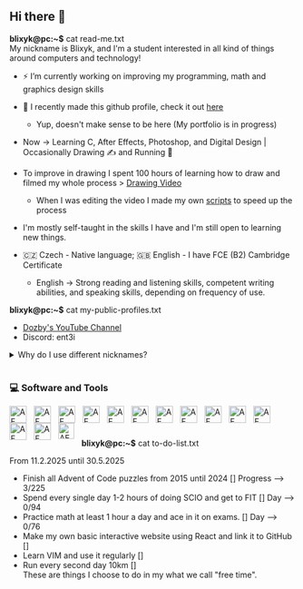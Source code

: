 ## Hi there 👋


**blixyk@pc:~$** cat read-me.txt  
My nickname is Blixyk, and I'm a student interested in all kind of things around computers and technology!
- ⚡️ I’m currently working on improving my programming, math and graphics design skills
- 🌱 I recently made this github profile, check it out [here](https://github.com/blixyk)
  - Yup, doesn't make sense to be here (My portfolio is in progress)
- Now -> Learning C, After Effects, Photoshop, and Digital Design | Occasionally Drawing ✍️ and Running 🏃
- To improve in drawing I spent 100 hours of learning how to draw and filmed my whole process > [Drawing Video](https://www.youtube.com/watch?v=x6eIgAk8YMs&t=1s)

  - When I was editing the video I made my own [scripts](https:) to speed up the process
- I'm mostly self-taught in the skills I have and I'm still open to learning new things.
- 🇨🇿 Czech - Native language; 🇬🇧 English - I have FCE (B2) Cambridge Certificate
  - English -> Strong reading and listening skills, competent writing abilities, and speaking skills, depending on frequency of use. 

**blixyk@pc:~$** cat my-public-profiles.txt
- [Dozby's YouTube Channel](https://www.youtube.com/@Dozby)
- Discord: ent3i

<details>
  <summary>Why do I use different nicknames?</summary>

  1. The name/nickname was already taken.  
  2. I wanted to do/learn something without others knowing what I exactly do in my free time.  
</details>


<!--
**blixyk/blixyk** is a ✨ _special_ ✨ repository because its `README.md` (this file) appears on your GitHub profile.

Notes:
Use this place to add many links on my projects I made etc.
Add link on something visual (project), you can play around with
- What (name and description), Why (Did you ever have blabla...) How (how to use/setup) 
- Use images

Here are some ideas to get you started:

- 🔭 I’m currently working on ...
- 🌱 I’m currently learning ...
- 👯 I’m looking to collaborate on ...
- 🤔 I’m looking for help with ...
- 💬 Ask me about ...
- 📫 How to reach me: ...
-->

#


<h3> 💻 Software and Tools </h3>

  <img align="left" alt="AE" width="30px" style="padding-right: 10px;" src="https://cdn.jsdelivr.net/gh/devicons/devicon@latest/icons/c/c-original.svg" />
  <img align="left" alt="AE" width="30px" style="padding-right: 10px;" src="https://cdn.jsdelivr.net/gh/devicons/devicon@latest/icons/cplusplus/cplusplus-original.svg" />
  <img align="left" alt="AE" width="30px" style="padding-right: 10px;" src="https://cdn.jsdelivr.net/gh/devicons/devicon@latest/icons/linux/linux-original.svg" />
  <img align="left" alt="AE" width="30px" style="padding-right: 10px;" src="https://cdn.jsdelivr.net/gh/devicons/devicon@latest/icons/inkscape/inkscape-original.svg" />
  <img align="left" alt="AE" width="30px" style="padding-right: 10px;" src="https://cdn.jsdelivr.net/gh/devicons/devicon@latest/icons/aftereffects/aftereffects-original.svg" />
  <img align="left" alt="AE" width="30px" style="padding-right: 10px;" src="https://cdn.jsdelivr.net/gh/devicons/devicon@latest/icons/photoshop/photoshop-original.svg" />
  <img align="left" alt="AE" width="30px" style="padding-right: 10px;" src="https://cdn.jsdelivr.net/gh/devicons/devicon@latest/icons/vscode/vscode-original.svg" />
  <img align="left" alt="AE" width="30px" style="padding-right: 10px;" src="https://cdn.jsdelivr.net/gh/devicons/devicon@latest/icons/python/python-original.svg" />
  <img align="left" alt="AE" width="30px" style="padding-right: 10px;" src="https://cdn.jsdelivr.net/gh/devicons/devicon@latest/icons/java/java-original.svg" />
  <img align="left" alt="AE" width="30px" style="padding-right: 10px;" src="https://cdn4.iconfinder.com/data/icons/logos-and-brands/512/22_Apple_logo_logos-512.png"/>
  <img align="left" alt="AE" width="30px" style="padding-right: 10px;" src="https://cdn.jsdelivr.net/gh/devicons/devicon@latest/icons/javascript/javascript-original.svg" />
  <img align="left" alt="AE" width="30px" style="padding-right: 10px;" src="https://cdn.jsdelivr.net/gh/devicons/devicon@latest/icons/html5/html5-original.svg" />
  <img align="left" alt="AE" width="30px" style="padding-right: 10px;" src="https://cdn.jsdelivr.net/gh/devicons/devicon@latest/icons/css3/css3-original.svg" />
  <img align="left" alt="AE" width="28px" style="padding-right: 10px;" src="https://cdn.jsdelivr.net/gh/devicons/devicon@latest/icons/windows11/windows11-original.svg" />  

<br>

#
**blixyk@pc:~$** cat to-do-list.txt 

<!--
**blixyk@pc:~$** cat to-do-list.txt
-->

From 11.2.2025 until 30.5.2025
- Finish all Advent of Code puzzles from 2015 until 2024 [] Progress --> 3/225
- Spend every single day 1-2 hours of doing SCIO and get to FIT [] Day --> 0/94
- Practice math at least 1 hour a day and ace in it on exams. [] Day --> 0/76
- Make my own basic interactive website using React and link it to GitHub []
- Learn VIM and use it regularly []
- Run every second day 10km []  
These are things I choose to do in my what we call "free time".  
